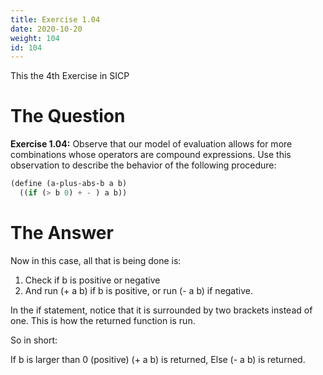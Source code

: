 ```yaml
---
title: Exercise 1.04
date: 2020-10-20
weight: 104
id: 104
---
```

This the 4th Exercise in SICP

# The Question

**Exercise 1.04:** Observe that our model of evaluation allows for 
more combinations whose operators are compound expressions. Use this
observation to describe the behavior of the following procedure:

```scheme
(define (a-plus-abs-b a b)
  ((if (> b 0) + - ) a b))
```

# The Answer 

Now in this case, all that is being done is:

1. Check if b is positive or negative
2. And run (+ a b) if b is positive, or run (- a b) if negative.

In the if statement, notice that it is surrounded by two brackets 
instead of one. This is how the returned function is run.

So in short:

If b is larger than 0 (positive) (+ a b) is returned, Else (- a b) is returned.
